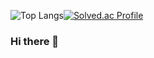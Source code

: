 ![Top Langs](https://github-readme-stats.vercel.app/api/top-langs/?username=KimMinJeong05&layout=compact&theme=tokyonight)[![Solved.ac Profile](http://mazassumnida.wtf/api/v2/generate_badge?boj=alswjd980512)](https://solved.ac/alswjd980512/)

### Hi there 👋
<!--
**KimMinJeong05/KimMinJeong05** is a ✨ _special_ ✨ repository because its `README.md` (this file) appears on your GitHub profile.

Here are some ideas to get you started:

- 🔭 I’m currently working on ...
- 🌱 I’m currently learning ...
- 👯 I’m looking to collaborate on ...
- 🤔 I’m looking for help with ...
- 💬 Ask me about ...
- 📫 How to reach me: ...
- 😄 Pronouns: ...
- ⚡ Fun fact: ...
-->
